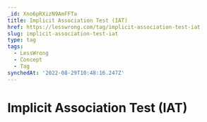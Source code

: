 ```yaml
---
_id: Xno6pRXizN9AmFFTa
title: Implicit Association Test (IAT)
href: https://lesswrong.com/tag/implicit-association-test-iat
slug: implicit-association-test-iat
type: tag
tags:
  - LessWrong
  - Concept
  - Tag
synchedAt: '2022-08-29T10:48:16.247Z'
---
```

# Implicit Association Test (IAT)

